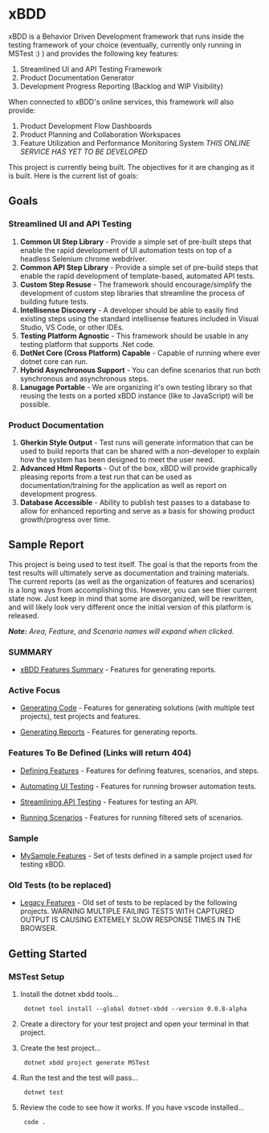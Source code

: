 # xBDD
xBDD is a Behavior Driven Development framework that runs inside the testing framework of your choice (eventually, currently only running in MSTest :) ) and 
provides the following key features:
1. Streamlined UI and API Testing Framework
2. Product Documentation Generator
3. Development Progress Reporting (Backlog and WIP Visibility)

When connected to xBDD's online services, this framework will also provide:
1. Product Development Flow Dashboards
3. Product Planning and Collaboration Workspaces
4. Feature Utilization and Performance Monitoring System
*THIS ONLINE SERVICE HAS YET TO BE DEVELOPED*

This project is currently being built.  The objectives for it are changing as it is built.  Here is the current list of goals:

## Goals

### Streamlined UI and API Testing
1. **Common UI Step Library** - Provide a simple set of pre-built steps that enable the rapid development of UI automation tests
on top of a headless Selenium chrome webdriver.
2. **Common API Step Library** - Provide a simple set of pre-build steps that enable the rapid development of 
template-based, automated API tests. 
1. **Custom Step Resuse** - The framework should encourage/simplify the development of custom step libraries that streamline
the process of building future tests.
3. **Intellisense Discovery** - A developer should be able to easily find existing steps using the standard intellisense
features included in Visual Studio, VS Code, or other IDEs.
4. **Testing Platform Agnostic** - This framework should be usable
in any testing platform that supports .Net code.
1. **DotNet Core (Cross Platform) Capable** - Capable of running where ever dotnet core can run.
2. **Hybrid Asynchronous Support** - You can define scenarios that run both synchronous and asynchronous steps.
2. **Lanugage Portable** - We are organizing it's own testing library so that reusing the tests on a ported 
xBDD instance (like to JavaScript) will be possible.

### Product Documentation
1. **Gherkin Style Output** - Test runs will generate information that can be used to build reports 
that can be shared with a non-developer to explain how the system has been designed to meet the user need.
2. **Advanced Html Reports** - Out of the box, xBDD will provide graphically pleasing reports from a test run 
that can be used as documentation/training for the application as well as report on development progress.
2. **Database Accessible** - Ability to publish test passes to a database to allow for enhanced reporting
and serve as a basis for showing product growth/progress over time.

## Sample Report
This project is being used to test itself.  The goal is that the reports from the test results will ultimately 
serve as documentation and training materials.  The current reports (as well as the organization of features
and scenarios) is a long ways from accomplishing this.  However, you can see thier current state now.  Just 
keep in mind that some are disorganized, will be rewritten, and will likely look very different once the 
initial version of this platform is released.

*__Note:__ Area, Feature, and Scenario names will expand when clicked.*

### SUMMARY

* [xBDD Features Summary](https://rawgit.com/Stewartarmbrecht/xBDD/master/xBDD.Features.Summary.GitHub.html) - Features for generating reports.

### Active Focus

* [Generating Code](https://rawgit.com/Stewartarmbrecht/xBDD/master/xBDD.Features.GeneratingCode/test-results/xBDD.Features.GeneratingCode.Results.html) - Features for generating solutions (with multiple test projects), test projects and features.

* [Generating Reports](https://rawgit.com/Stewartarmbrecht/xBDD/master/xBDD.Features.GeneratingReports/test-results/xBDD.Features.GeneratingReports.Results.html) - Features for generating reports.

### Features To Be Defined (Links will return 404)

* [Defining Features](https://rawgit.com/Stewartarmbrecht/xBDD/master/xBDD.Features.DefiningFeatures/test-results/xBDD.Features.DefiningFeatures.Results.html) - Features for defining features, scenarios, and steps.

* [Automating UI Testing](https://rawgit.com/Stewartarmbrecht/xBDD/master/xBDD.Features.AutomatingUITesting/test-results/xBDD.Features.AutomatingUITesting.Results.html) - Features for running browser automation tests.

* [Streamlining API Testing](https://rawgit.com/Stewartarmbrecht/xBDD/master/xBDD.Features.StreamliningAPITesting/test-results/xBDD.Features.StreamliningAPITesting.Results.html) - Features for testing an API.

* [Running Scenarios](https://rawgit.com/Stewartarmbrecht/xBDD/master/xBDD.Features.RunningScenarios/test-results/xBDD.Features.RunningScenarios.Results.html) - Features for running filtered sets of scenarios.

### Sample

* [MySample.Features](https://rawgit.com/Stewartarmbrecht/xBDD/master/Legacy/MySample.Features/test-results/MySample.Features.Results.All.FullSorted.html) - Set of tests defined in a sample project used for testing xBDD.

### Old Tests (to be replaced)

* [Legacy Features](https://rawgit.com/Stewartarmbrecht/xBDD/master/Legacy/xBDD.Features/test-results/xBDD.Features.Results.html) - Old set of tests to be replaced by the following projects.  WARNING MULTIPLE FAILING TESTS WITH CAPTURED OUTPUT IS CAUSING EXTEMELY SLOW RESPONSE TIMES IN THE BROWSER.

## Getting Started

### MSTest Setup

1. Install the dotnet xbdd tools...

        dotnet tool install --global dotnet-xbdd --version 0.0.8-alpha

2. Create a directory for your test project and open your terminal in that project.
3. Create the test project...

        dotnet xbdd project generate MSTest

4. Run the test and the test will pass...
    
        dotnet test

5. Review the code to see how it works. If you have vscode installed...

        code .
